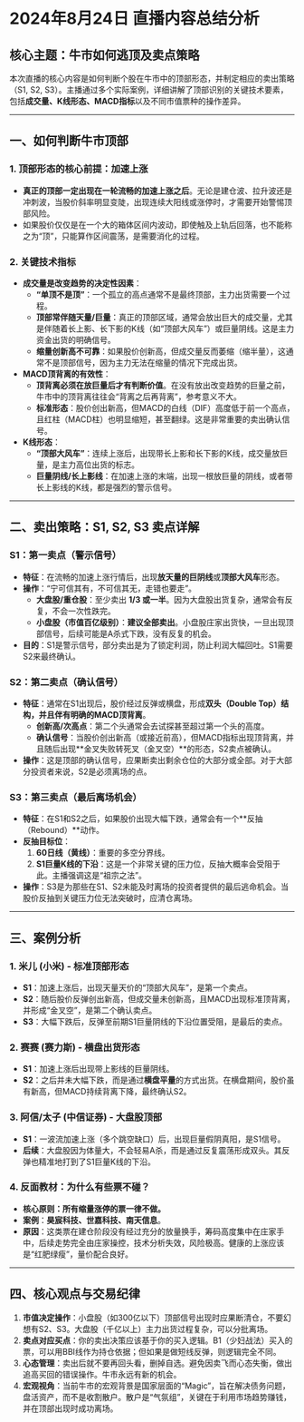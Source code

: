 # 2024年8月24日 直播内容总结分析

## 核心主题：牛市如何逃顶及卖点策略

本次直播的核心内容是如何判断个股在牛市中的顶部形态，并制定相应的卖出策略（S1, S2, S3）。主播通过多个实际案例，详细讲解了顶部识别的关键技术要素，包括**成交量、K线形态、MACD指标**以及不同市值票种的操作差异。

---

## 一、如何判断牛市顶部

### 1. 顶部形态的核心前提：加速上涨
- **真正的顶部一定出现在一轮流畅的加速上涨之后**。无论是建仓波、拉升波还是冲刺波，当股价斜率明显变陡，出现连续大阳线或涨停时，才需要开始警惕顶部风险。
- 如果股价仅仅是在一个大的箱体区间内波动，即使触及上轨后回落，也不能称之为“顶”，只能算作区间震荡，是需要消化的过程。

### 2. 关键技术指标
- **成交量是改变趋势的决定性因素**：
    - **“单顶不是顶”**：一个孤立的高点通常不是最终顶部，主力出货需要一个过程。
    - **顶部常伴随天量/巨量**：真正的顶部区域，通常会放出巨大的成交量，尤其是伴随着长上影、长下影的K线（如“顶部大风车”）或巨量阴线。这是主力资金出货的明确信号。
    - **缩量创新高不可靠**：如果股价创新高，但成交量反而萎缩（缩半量），这通常不是顶部信号，因为主力无法在缩量的情况下完成出货。
- **MACD顶背离的有效性**：
    - **顶背离必须在放巨量后才有判断价值**。在没有放出改变趋势的巨量之前，牛市中的顶背离往往会“背离之后再背离”，参考意义不大。
    - **标准形态**：股价创出新高，但MACD的白线（DIF）高度低于前一个高点，且红柱（MACD柱）也明显缩短，甚至翻绿。这是非常重要的卖出确认信号。
- **K线形态**：
    - **“顶部大风车”**：连续上涨后，出现带长上影和长下影的K线，成交量放巨量，是主力高位出货的标志。
    - **巨量阴线/长上影线**：在加速上涨的末端，出现一根放巨量的阴线，或者带长上影线的K线，都是强烈的警示信号。

---

## 二、卖出策略：S1, S2, S3 卖点详解

### S1：第一卖点（警示信号）
- **特征**：在流畅的加速上涨行情后，出现**放天量的巨阴线**或**顶部大风车**形态。
- **操作**：“宁可信其有，不可信其无，走错也要走”。
    - **大盘股/重仓股**：至少卖出 **1/3 或一半**。因为大盘股出货复杂，通常会有反复，不会一次性跌完。
    - **小盘股（市值百亿级别）**：**建议全部卖出**。小盘股庄家出货快，一旦出现顶部信号，后续可能是A杀式下跌，没有反复的机会。
- **目的**：S1是警示信号，部分卖出是为了锁定利润，防止利润大幅回吐。S1需要S2来最终确认。

### S2：第二卖点（确认信号）
- **特征**：通常在S1出现后，股价经过反弹或横盘，形成**双头（Double Top）**结构，并且伴有**明确的MACD顶背离**。
    - **创新高/次高点**：第二个头通常会去试探甚至超过第一个头的高度。
    - **确认信号**：当股价创出新高（或接近前高），但MACD指标出现顶背离，并且随后出现**金叉失败转死叉（金叉空）**的形态，S2卖点被确认。
- **操作**：这是顶部的确认信号，应果断卖出剩余仓位的大部分或全部。对于大部分投资者来说，S2是必须离场的点。

### S3：第三卖点（最后离场机会）
- **特征**：在S1和S2之后，如果股价出现大幅下跌，通常会有一个**反抽（Rebound）**动作。
- **反抽目标位**：
    1.  **60日线（黄线）**：重要的多空分界线。
    2.  **S1巨量K线的下沿**：这是一个非常关键的压力位，反抽大概率会受阻于此。主播强调这是“祖宗之法”。
- **操作**：S3是为那些在S1、S2未能及时离场的投资者提供的最后逃命机会。当股价反抽到关键压力位无法突破时，应清仓离场。

---

## 三、案例分析

### 1. **米儿 (小米)** - 标准顶部形态
- **S1**：加速上涨后，出现天量天价的“顶部大风车”，是第一个卖点。
- **S2**：随后股价反弹创出新高，但成交量未创新高，且MACD出现标准顶背离，并形成“金叉空”，是第二个确认卖点。
- **S3**：大幅下跌后，反弹至前期S1巨量阴线的下沿位置受阻，是最后的卖点。

### 2. **赛赛 (赛力斯)** - 横盘出货形态
- **S1**：加速上涨后出现带上影线的巨量阴线。
- **S2**：之后并未大幅下跌，而是通过**横盘平量**的方式出货。在横盘期间，股价虽有新高，但MACD持续背离下降，最终确认S2。

### 3. **阿信/太子 (中信证券)** - 大盘股顶部
- **S1**：一波流加速上涨（多个跳空缺口）后，出现巨量假阴真阳，是S1信号。
- **后续**：大盘股因为体量大，不会轻易A杀，而是通过反复震荡形成双头。其反弹也精准地打到了S1巨量K线的下沿。

### 4. 反面教材：为什么有些票不碰？
- **核心原则：所有缩量涨停的票一律不做。**
- **案例**：**昊宸科技、世嘉科技、南天信息**。
- **原因**：这类票在建仓阶段没有经过充分的放量换手，筹码高度集中在庄家手中，后续走势完全由庄家操控，技术分析失效，风险极高。健康的上涨应该是“红肥绿瘦”，量价配合良好。

---

## 四、核心观点与交易纪律

1.  **市值决定操作**：小盘股（如300亿以下）顶部信号出现时应果断清仓，不要幻想有S2、S3。大盘股（千亿以上）主力出货过程复杂，可以分批离场。
2.  **卖点对应买点**：你的卖出决策应该基于你的买入逻辑。B1（少妇战法）买入的票，可以用BBI线作为持仓依据；但如果是做短线反弹，则逻辑完全不同。
3.  **心态管理**：卖出后就不要再回头看，删掉自选。避免因卖飞而心态失衡，做出追高买回的错误操作。牛市永远有新的机会。
4.  **宏观视角**：当前牛市的宏观背景是国家层面的“Magic”，旨在解决债务问题，盘活资产，而不是收割散户。散户是“气氛组”，关键在于利用市场趋势赚钱，并在顶部出现时成功离场。